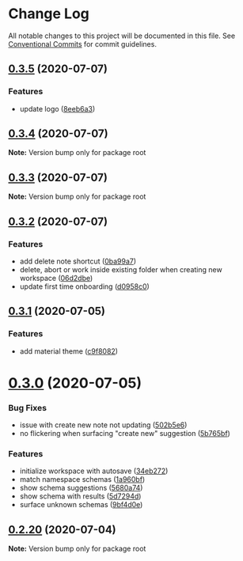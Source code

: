 # Change Log

All notable changes to this project will be documented in this file.
See [Conventional Commits](https://conventionalcommits.org) for commit guidelines.

## [0.3.5](https://github.com/kevinslin/dendronv2/compare/v0.3.4...v0.3.5) (2020-07-07)


### Features

* update logo ([8eeb6a3](https://github.com/kevinslin/dendronv2/commit/8eeb6a3b6f5a54d558ee8ebaa635139fbbbc3631))





## [0.3.4](https://github.com/kevinslin/dendronv2/compare/v0.3.3...v0.3.4) (2020-07-07)

**Note:** Version bump only for package root





## [0.3.3](https://github.com/kevinslin/dendronv2/compare/v0.3.2...v0.3.3) (2020-07-07)

**Note:** Version bump only for package root





## [0.3.2](https://github.com/kevinslin/dendronv2/compare/v0.3.1...v0.3.2) (2020-07-07)


### Features

* add delete note shortcut ([0ba99a7](https://github.com/kevinslin/dendronv2/commit/0ba99a7d2d73fcddae3633703312fc0ad14e179d))
* delete, abort or work inside existing folder when creating new workspace ([06d2dbe](https://github.com/kevinslin/dendronv2/commit/06d2dbe55ee99c5e2c8c60a152c6294d05fa5c91))
* update first time onboarding ([d0958c0](https://github.com/kevinslin/dendronv2/commit/d0958c02d4f356f6eacc7e37d2f24c485a9af8fc))





## [0.3.1](https://github.com/kevinslin/dendronv2/compare/v0.3.0...v0.3.1) (2020-07-05)


### Features

* add material theme ([c9f8082](https://github.com/kevinslin/dendronv2/commit/c9f808288470015070d585146e593b55a80c4f82))





# [0.3.0](https://github.com/kevinslin/dendronv2/compare/v0.2.20...v0.3.0) (2020-07-05)


### Bug Fixes

* issue with create new note not updating ([502b5e6](https://github.com/kevinslin/dendronv2/commit/502b5e62ed51a50ef3dccde95806c3a83a026628))
* no flickering when surfacing "create new" suggestion ([5b765bf](https://github.com/kevinslin/dendronv2/commit/5b765bf2d33893484784be25851c324900829e6a))


### Features

* initialize workspace with autosave ([34eb272](https://github.com/kevinslin/dendronv2/commit/34eb2723d8f32adba2daf1fee7c687df7bfdd592))
* match namespace schemas ([1a960bf](https://github.com/kevinslin/dendronv2/commit/1a960bf26f8984e541b3eb118f60bdc09d8250fe))
* show schema suggestions ([5680a74](https://github.com/kevinslin/dendronv2/commit/5680a7426f35b0c43680d8b3b0011dfc0eb0d6f1))
* show schema with results ([5d7294d](https://github.com/kevinslin/dendronv2/commit/5d7294dfab1b5e4c177dd1c95d504ffcaafd09d0))
* surface unknown schemas ([9bf4d0e](https://github.com/kevinslin/dendronv2/commit/9bf4d0e61cce2f76bddae1f686f29474201466cb))





## [0.2.20](https://github.com/kevinslin/dendronv2/compare/v0.2.19...v0.2.20) (2020-07-04)

**Note:** Version bump only for package root
